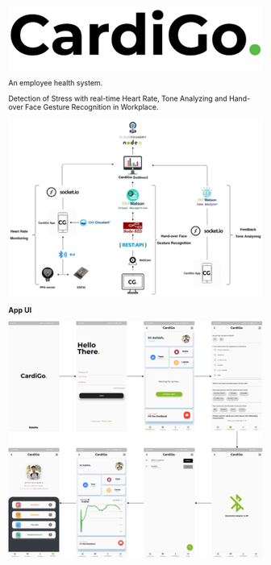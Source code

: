![alt text](https://github.com/amgugu111/CardiGo/blob/master/cardigo/assets/cardigo_logo.png?raw=true)

An employee health system.

Detection of Stress with real-time Heart Rate, Tone Analyzing and Hand-over Face Gesture Recognition in Workplace.

![alt text](https://github.com/amgugu111/CardiGo/blob/master/Images/CardigoFlow.jpg?raw=true)

**App UI**

![alt text](https://github.com/amgugu111/CardiGo/blob/master/Images/appUI.png?raw=true)
